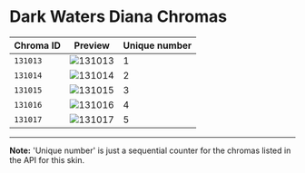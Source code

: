 # Dark Waters Diana Chromas

| Chroma ID | Preview | Unique number |
|---|---|---|
| `131013` | ![131013](https://raw.communitydragon.org/latest/plugins/rcp-be-lol-game-data/global/default/v1/champion-chroma-images/131/131013.png) | 1 |
| `131014` | ![131014](https://raw.communitydragon.org/latest/plugins/rcp-be-lol-game-data/global/default/v1/champion-chroma-images/131/131014.png) | 2 |
| `131015` | ![131015](https://raw.communitydragon.org/latest/plugins/rcp-be-lol-game-data/global/default/v1/champion-chroma-images/131/131015.png) | 3 |
| `131016` | ![131016](https://raw.communitydragon.org/latest/plugins/rcp-be-lol-game-data/global/default/v1/champion-chroma-images/131/131016.png) | 4 |
| `131017` | ![131017](https://raw.communitydragon.org/latest/plugins/rcp-be-lol-game-data/global/default/v1/champion-chroma-images/131/131017.png) | 5 |

---

**Note:** 'Unique number' is just a sequential counter for the chromas listed in the API for this skin.